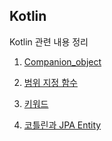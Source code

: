 ## Kotlin

Kotlin 관련 내용 정리

1. [Companion_object](companion-object.md)

2. [범위 지정 함수](scope-function.md)

3. [키워드](keyword.md)

4. [코틀린과 JPA Entity](kotlin-jpa)